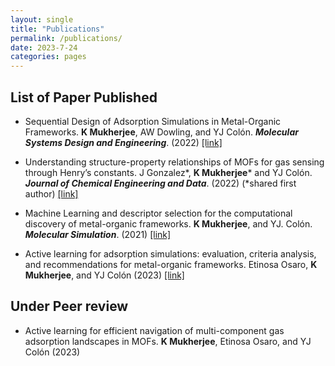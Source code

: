 ```yaml
---
layout: single
title: "Publications"
permalink: /publications/
date: 2023-7-24
categories: pages
---
```

## List of Paper Published ##
* Sequential Design of Adsorption Simulations in Metal-Organic Frameworks. **K Mukherjee**, AW Dowling,
and YJ Colón. ***Molecular Systems Design and Engineering***. (2022)
[[link]](https://pubs.rsc.org/en/content/articlelanding/2022/me/d1me00138h)

* Understanding structure-property relationships of MOFs for gas sensing through Henry’s constants. J
Gonzalez*, **K Mukherjee*** and YJ Colón. ***Journal of Chemical Engineering and Data***. (2022) (*shared
first author)
[[link]](https://doi.org/10.1021/acs.jced.2c00443)

* Machine Learning and descriptor selection for the computational discovery of metal-organic frameworks.
**K Mukherjee**, and YJ. Colón. ***Molecular Simulation***. (2021)
[[link]](https://doi.org/10.1080/08927022.2021.1916014)

* Active learning for adsorption simulations: evaluation, criteria analysis, and recommendations for metal-organic frameworks. Etinosa Osaro, **K Mukherjee**, and YJ Colón (2023)
[[link]](https://doi.org/10.1021/acs.iecr.3c01589)

## Under Peer review ##

* Active learning for efficient navigation of multi-component gas adsorption landscapes in MOFs. **K Mukherjee**, Etinosa Osaro, and YJ Colón (2023)
